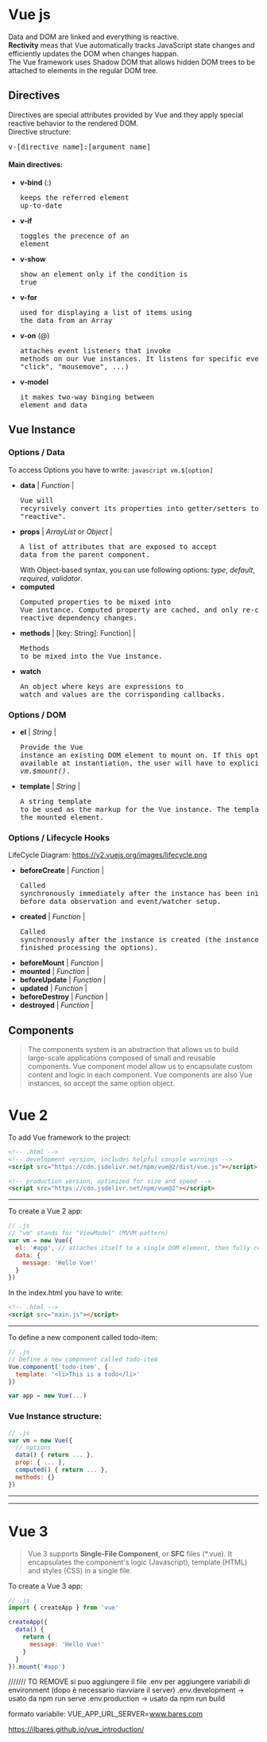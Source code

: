 # Vue js
Data and DOM are linked and everything is reactive.  
__Rectivity__ meas that Vue automatically tracks JavaScript state changes and efficiently updates the DOM when changes happan.  
The Vue framework uses Shadow DOM that allows hidden DOM trees to be attached to elements in the regular DOM tree.  

## Directives
Directives are special attributes provided by Vue and they apply special reactive behavior to the rendered DOM.  
Directive structure:
<pre>v-[directive name]:[argument name]</pre>  

#### Main directives:  
- __v-bind__ (:)<pre>keeps the referred element up-to-date</pre>
- __v-if__<pre>toggles the precence of an element</pre>
- __v-show__<pre>show an element only if the condition is true</pre>
- __v-for__<pre>used for displaying a list of items using the data from an Array</pre>
- __v-on__ (@) <pre>attaches event listeners that invoke methods on our Vue instances. It listens for specific events (like "click", "mousemove", ...)</pre>
- __v-model__<pre>it makes two-way binging between element and data</pre>

## Vue Instance
### Options / Data
To access Options you have to write: ```javascript vm.$[option] ```
- __data__ | _Function_ | <pre>Vue will recyrsively convert its properties into getter/setters to make it "reactive".</pre>
- __props__ | _ArrayList<String>_ or _Object_ | <pre>A list of attributes that are exposed to accept data from the parent component.</pre>
With Object-based syntax, you can use following options: _type_, _default_, _required_, _validator_.
- __computed__ <pre>Computed properties to be mixed into Vue instance. Computed property are cached, and only re-computed on reactive dependency changes.</pre>
- __methods__ | [key: String]: Function] | <pre>Methods to be mixed into the Vue instance.</pre>
- __watch__ <pre>An object where keys are expressions to watch and values are the corrisponding callbacks.</pre>

### Options / DOM
- __el__ | _String_ | <pre>Provide the Vue instance an existing DOM element to mount on. If this option is not available at instantiation, the user will have to explicitly call _vm.$mount()_.</pre>
- __template__ | _String_ | <pre>A string template to be used as the markup for the Vue instance. The template will replace the mounted element.</pre>
  
### Options / Lifecycle Hooks
LifeCycle Diagram: https://v2.vuejs.org/images/lifecycle.png
- __beforeCreate__ | _Function_ | <pre>Called synchronously immediately after the instance has been initialized, before data observation and event/watcher setup.</pre>
- __created__ | _Function_ | <pre>Called synchronously after the instance is created (the instance has already finished processing the options).</pre>
- __beforeMount__ | _Function_ |
- __mounted__ | _Function_ |
- __beforeUpdate__ | _Function_ |
- __updated__ | _Function_ |
- __beforeDestroy__ | _Function_ |
- __destroyed__ | _Function_ |
  
## Components
> The components system is an abstraction that allows us to build large-scale applications composed of small and reusable components.
> Vue component model allow us to encapsulate custom content and logic in each component. Vue components are also Vue instances, so accept the same option object.

# Vue 2
To add Vue framework to the project:  
```html
<!-- .html -->
<!-- development version, includes helpful console warnings -->
<script src="https://cdn.jsdelivr.net/npm/vue@2/dist/vue.js"></script>

<!-- production version, optimized for size and speed -->
<script src="https://cdn.jsdelivr.net/npm/vue@2"></script>
```
___

To create a Vue 2 app:  
```javascript
// .js
// "vm" stands for "ViewModel" (MVVM pattern)
var vm = new Vue({
  el: '#app', // attaches itself to a single DOM element, then fully controls it
  data: {
    message: 'Hello Vue!'
  }
})
```

In the index.html you have to write:  
```html
<!-- .html -->
<script src="main.js"></script>
```
___
To define a new component called todo-item:  
```javascript
// .js
// Define a new component called todo-item
Vue.component('todo-item', {
  template: '<li>This is a todo</li>'
})

var app = new Vue(...)
```

### Vue Instance structure:
```javascript
// .js
var vm = new Vue({
  // options
  data() { return ... },
  prop: { ... },
  computed() { return ... },
  methods: {}
})
```
___
___

# Vue 3
> Vue 3 supports __Single-File Component__, or __SFC__ files (*.vue). It encapsulates the component's logic (Javascript), template (HTML) and styles (CSS) in a single file.  
  
To create a Vue 3 app:  

```javascript
// .js
import { createApp } from 'vue'

createApp({
  data() {
    return {
      message: 'Hello Vue!'
    }
  }
}).mount('#app')
```



/////// TO REMOVE
si puo aggiungere il file .env per aggiungere variabili di environment (dopo è necessario riavviare il server)
.env.development    -> usato da npm run serve
.env.production     -> usato da npm run build

formato variabile:
VUE_APP_URL_SERVER=www.bares.com


https://ilbares.github.io/vue_introduction/
